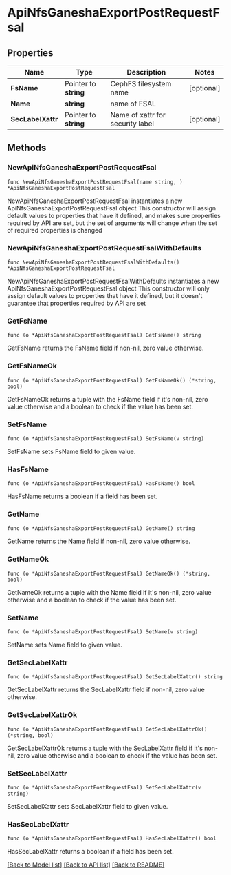 # ApiNfsGaneshaExportPostRequestFsal

## Properties

Name | Type | Description | Notes
------------ | ------------- | ------------- | -------------
**FsName** | Pointer to **string** | CephFS filesystem name | [optional] 
**Name** | **string** | name of FSAL | 
**SecLabelXattr** | Pointer to **string** | Name of xattr for security label | [optional] 

## Methods

### NewApiNfsGaneshaExportPostRequestFsal

`func NewApiNfsGaneshaExportPostRequestFsal(name string, ) *ApiNfsGaneshaExportPostRequestFsal`

NewApiNfsGaneshaExportPostRequestFsal instantiates a new ApiNfsGaneshaExportPostRequestFsal object
This constructor will assign default values to properties that have it defined,
and makes sure properties required by API are set, but the set of arguments
will change when the set of required properties is changed

### NewApiNfsGaneshaExportPostRequestFsalWithDefaults

`func NewApiNfsGaneshaExportPostRequestFsalWithDefaults() *ApiNfsGaneshaExportPostRequestFsal`

NewApiNfsGaneshaExportPostRequestFsalWithDefaults instantiates a new ApiNfsGaneshaExportPostRequestFsal object
This constructor will only assign default values to properties that have it defined,
but it doesn't guarantee that properties required by API are set

### GetFsName

`func (o *ApiNfsGaneshaExportPostRequestFsal) GetFsName() string`

GetFsName returns the FsName field if non-nil, zero value otherwise.

### GetFsNameOk

`func (o *ApiNfsGaneshaExportPostRequestFsal) GetFsNameOk() (*string, bool)`

GetFsNameOk returns a tuple with the FsName field if it's non-nil, zero value otherwise
and a boolean to check if the value has been set.

### SetFsName

`func (o *ApiNfsGaneshaExportPostRequestFsal) SetFsName(v string)`

SetFsName sets FsName field to given value.

### HasFsName

`func (o *ApiNfsGaneshaExportPostRequestFsal) HasFsName() bool`

HasFsName returns a boolean if a field has been set.

### GetName

`func (o *ApiNfsGaneshaExportPostRequestFsal) GetName() string`

GetName returns the Name field if non-nil, zero value otherwise.

### GetNameOk

`func (o *ApiNfsGaneshaExportPostRequestFsal) GetNameOk() (*string, bool)`

GetNameOk returns a tuple with the Name field if it's non-nil, zero value otherwise
and a boolean to check if the value has been set.

### SetName

`func (o *ApiNfsGaneshaExportPostRequestFsal) SetName(v string)`

SetName sets Name field to given value.


### GetSecLabelXattr

`func (o *ApiNfsGaneshaExportPostRequestFsal) GetSecLabelXattr() string`

GetSecLabelXattr returns the SecLabelXattr field if non-nil, zero value otherwise.

### GetSecLabelXattrOk

`func (o *ApiNfsGaneshaExportPostRequestFsal) GetSecLabelXattrOk() (*string, bool)`

GetSecLabelXattrOk returns a tuple with the SecLabelXattr field if it's non-nil, zero value otherwise
and a boolean to check if the value has been set.

### SetSecLabelXattr

`func (o *ApiNfsGaneshaExportPostRequestFsal) SetSecLabelXattr(v string)`

SetSecLabelXattr sets SecLabelXattr field to given value.

### HasSecLabelXattr

`func (o *ApiNfsGaneshaExportPostRequestFsal) HasSecLabelXattr() bool`

HasSecLabelXattr returns a boolean if a field has been set.


[[Back to Model list]](../README.md#documentation-for-models) [[Back to API list]](../README.md#documentation-for-api-endpoints) [[Back to README]](../README.md)


